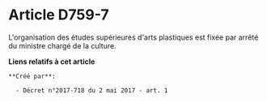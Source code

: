 # Article D759-7

L'organisation des études supérieures d'arts plastiques est fixée par arrêté du ministre chargé de la culture.

**Liens relatifs à cet article**

	**Créé par**:

	  - Décret n°2017-718 du 2 mai 2017 - art. 1

